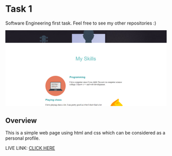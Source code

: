 # Task 1
Software Engineering first task. Feel free to see my other repositories :)


![Map](https://github.com/meomnzak/try/blob/master/See.PNG)
## Overview
This is a simple web page using html and css which can be considered as a personal profile.

LIVE LINK: [CLICK HERE](http://high-apple.surge.sh)


